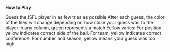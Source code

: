 **How to Play**

Guess the ISFL player in as few tries as possible
After each guess, the color of the tiles will change depending on how close your guess was to the player
In any column, green represents a match
Yellow varies: For position yellow indicates correct side of the ball.
For team, yellow indicates correct conference.
For number and season, yellow means your guess was too high.
